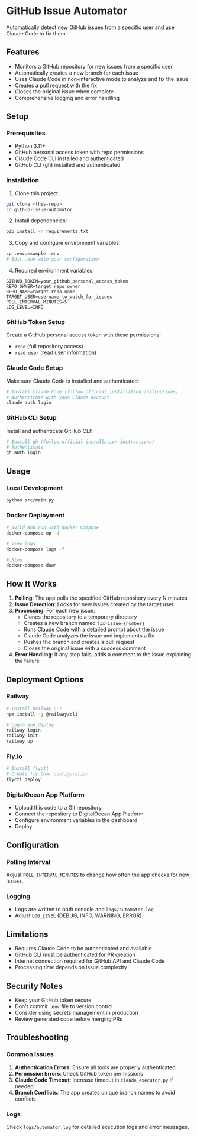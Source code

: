 # GitHub Issue Automator

Automatically detect new GitHub issues from a specific user and use Claude Code to fix them.

## Features

- Monitors a GitHub repository for new issues from a specific user
- Automatically creates a new branch for each issue
- Uses Claude Code in non-interactive mode to analyze and fix the issue
- Creates a pull request with the fix
- Closes the original issue when complete
- Comprehensive logging and error handling

## Setup

### Prerequisites

- Python 3.11+
- GitHub personal access token with repo permissions
- Claude Code CLI installed and authenticated
- GitHub CLI (gh) installed and authenticated

### Installation

1. Clone this project:
```bash
git clone <this-repo>
cd github-issue-automator
```

2. Install dependencies:
```bash
pip install -r requirements.txt
```

3. Copy and configure environment variables:
```bash
cp .env.example .env
# Edit .env with your configuration
```

4. Required environment variables:
```
GITHUB_TOKEN=your_github_personal_access_token
REPO_OWNER=target_repo_owner
REPO_NAME=target_repo_name
TARGET_USER=username_to_watch_for_issues
POLL_INTERVAL_MINUTES=5
LOG_LEVEL=INFO
```

### GitHub Token Setup

Create a GitHub personal access token with these permissions:
- `repo` (full repository access)
- `read:user` (read user information)

### Claude Code Setup

Make sure Claude Code is installed and authenticated:
```bash
# Install Claude Code (follow official installation instructions)
# Authenticate with your Claude account
claude auth login
```

### GitHub CLI Setup

Install and authenticate GitHub CLI:
```bash
# Install gh (follow official installation instructions)
# Authenticate
gh auth login
```

## Usage

### Local Development

```bash
python src/main.py
```

### Docker Deployment

```bash
# Build and run with Docker Compose
docker-compose up -d

# View logs
docker-compose logs -f

# Stop
docker-compose down
```

## How It Works

1. **Polling**: The app polls the specified GitHub repository every N minutes
2. **Issue Detection**: Looks for new issues created by the target user
3. **Processing**: For each new issue:
   - Clones the repository to a temporary directory
   - Creates a new branch named `fix-issue-{number}`
   - Runs Claude Code with a detailed prompt about the issue
   - Claude Code analyzes the issue and implements a fix
   - Pushes the branch and creates a pull request
   - Closes the original issue with a success comment
4. **Error Handling**: If any step fails, adds a comment to the issue explaining the failure

## Deployment Options

### Railway
```bash
# Install Railway CLI
npm install -g @railway/cli

# Login and deploy
railway login
railway init
railway up
```

### Fly.io
```bash
# Install flyctl
# Create fly.toml configuration
flyctl deploy
```

### DigitalOcean App Platform
- Upload this code to a Git repository
- Connect the repository to DigitalOcean App Platform
- Configure environment variables in the dashboard
- Deploy

## Configuration

### Polling Interval
Adjust `POLL_INTERVAL_MINUTES` to change how often the app checks for new issues.

### Logging
- Logs are written to both console and `logs/automator.log`
- Adjust `LOG_LEVEL` (DEBUG, INFO, WARNING, ERROR)

## Limitations

- Requires Claude Code to be authenticated and available
- GitHub CLI must be authenticated for PR creation
- Internet connection required for GitHub API and Claude Code
- Processing time depends on issue complexity

## Security Notes

- Keep your GitHub token secure
- Don't commit `.env` file to version control
- Consider using secrets management in production
- Review generated code before merging PRs

## Troubleshooting

### Common Issues

1. **Authentication Errors**: Ensure all tools are properly authenticated
2. **Permission Errors**: Check GitHub token permissions
3. **Claude Code Timeout**: Increase timeout in `claude_executor.py` if needed
4. **Branch Conflicts**: The app creates unique branch names to avoid conflicts

### Logs

Check `logs/automator.log` for detailed execution logs and error messages.